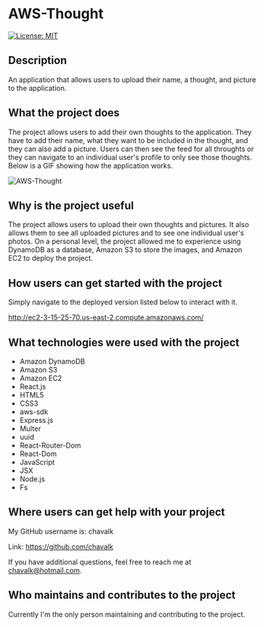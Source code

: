 # AWS-Thought

[![License: MIT](https://img.shields.io/badge/License-MIT-yellow.svg)](https://opensource.org/licenses/MIT)

## Description

An application that allows users to upload their name, a thought, and picture to the application.

## What the project does

The project allows users to add their own thoughts to the application. They have to add their name, what they want to be included in the thought, and they can also add a picture. Users can then see the feed for all throughts or they can navigate to an individual user's profile to only see those thoughts. Below is a GIF showing how the application works.

![AWS-Thought](client/src/img/deep-thoughts.gif)

## Why is the project useful

The project allows users to upload their own thoughts and pictures. It also allows them to see all uploaded pictures and to see one individual user's photos. On a personal level, the project allowed me to experience using DynamoDB as a database, Amazon S3 to store the images, and Amazon EC2 to deploy the project.

## How users can get started with the project

Simply navigate to the deployed version listed below to interact with it.

http://ec2-3-15-25-70.us-east-2.compute.amazonaws.com/

## What technologies were used with the project

* Amazon DynamoDB
* Amazon S3
* Amazon EC2
* React.js
* HTML5
* CSS3
* aws-sdk
* Express.js
* Multer
* uuid
* React-Router-Dom
* React-Dom
* JavaScript
* JSX
* Node.js
* Fs

## Where users can get help with your project

My GitHub username is: chavalk

Link: https://github.com/chavalk

If you have additional questions, feel free to reach me at chavalk@hotmail.com.

## Who maintains and contributes to the project

Currently I'm the only person maintaining and contributing to the project.